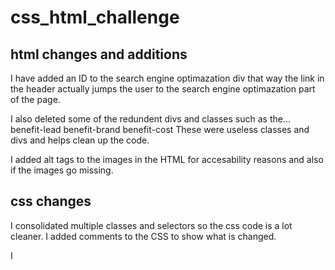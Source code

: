 # css_html_challenge

## html changes and additions

I have added an ID to the search engine optimazation div that way the link in the header actually jumps the user to the search engine optimazation part of the page. 

I also deleted some of the redundent divs and classes such as the... 
benefit-lead 
benefit-brand
benefit-cost
These were useless classes and divs and helps clean up the code. 

I added alt tags to the images in the HTML for accesability reasons and also if the images go missing. 

## css changes

I consolidated multiple classes and selectors so the css code is a lot cleaner. I added comments to the CSS to show what is changed. 

I 